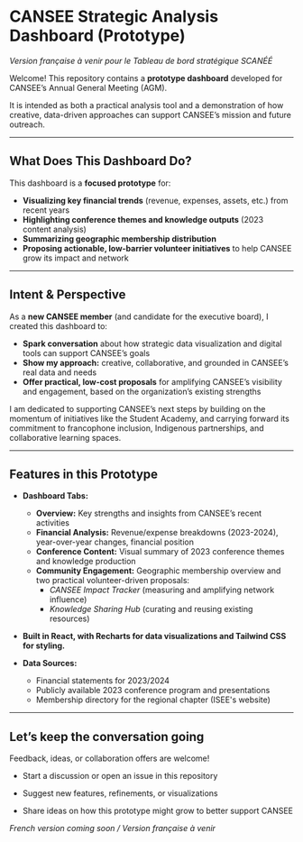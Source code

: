 # CANSEE Strategic Analysis Dashboard (Prototype)
*Version française à venir pour le Tableau de bord stratégique SCANÉÉ*


Welcome! This repository contains a **prototype dashboard** developed for CANSEE’s Annual General Meeting (AGM).  

It is intended as both a practical analysis tool and a demonstration of how creative, data-driven approaches can support CANSEE’s mission and future outreach.


---

## What Does This Dashboard Do?

This dashboard is a **focused prototype** for:

- **Visualizing key financial trends** (revenue, expenses, assets, etc.) from recent years
- **Highlighting conference themes and knowledge outputs** (2023 content analysis)
- **Summarizing geographic membership distribution**
- **Proposing actionable, low-barrier volunteer initiatives** to help CANSEE grow its impact and network


---

##  Intent & Perspective

As a **new CANSEE member** (and candidate for the executive board), I created this dashboard to:

- **Spark conversation** about how strategic data visualization and digital tools can support CANSEE’s goals
- **Show my approach:** creative, collaborative, and grounded in CANSEE’s real data and needs
- **Offer practical, low-cost proposals** for amplifying CANSEE’s visibility and engagement, based on the organization’s existing strengths

I am dedicated to supporting CANSEE’s next steps by building on the momentum of initiatives like the Student Academy, 
and carrying forward its commitment to francophone inclusion, Indigenous partnerships, and collaborative learning spaces.

---

## Features in this Prototype

- **Dashboard Tabs:**
  - **Overview:** Key strengths and insights from CANSEE’s recent activities
  - **Financial Analysis:** Revenue/expense breakdowns (2023-2024), year-over-year changes, financial position
  - **Conference Content:** Visual summary of 2023 conference themes and knowledge production
  - **Community Engagement:** Geographic membership overview and two practical volunteer-driven proposals:
    - *CANSEE Impact Tracker* (measuring and amplifying network influence)
    - *Knowledge Sharing Hub* (curating and reusing existing resources)

- **Built in React, with Recharts for data visualizations and Tailwind CSS for styling.**  


- **Data Sources:**  
  - Financial statements for 2023/2024
  - Publicly available 2023 conference program and presentations
  - Membership directory for the regional chapter (ISEE's website)


---

##  Let’s keep the conversation going

Feedback, ideas, or collaboration offers are welcome!

- Start a discussion or open an issue in this repository

- Suggest new features, refinements, or visualizations

- Share ideas on how this prototype might grow to better support CANSEE



*French version coming soon / Version française à venir*
